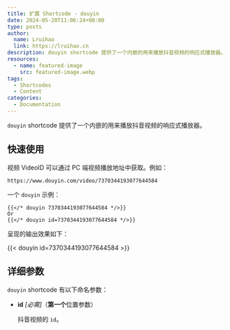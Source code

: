 ```yaml
---
title: 扩展 Shortcode - douyin
date: 2024-05-20T11:06:24+08:00
type: posts
author:
  name: Lruihao
  link: https://lruihao.cn
description: douyin shortcode 提供了一个内嵌的用来播放抖音视频的响应式播放器。
resources:
  - name: featured-image
    src: featured-image.webp
tags:
  - Shortcodes
  - Content
categories:
  - Documentation
---
```


`douyin` shortcode 提供了一个内嵌的用来播放抖音视频的响应式播放器。

<!--more-->

## 快速使用

视频 VideoID 可以通过 PC 端视频播放地址中获取。例如：

```code
https://www.douyin.com/video/7370344193077644584
```

一个 `douyin` 示例：

```go-html-template
{{</* douyin 7370344193077644584 */>}}
Or
{{</* douyin id=7370344193077644584 */>}}
```

呈现的输出效果如下：

{{< douyin id=7370344193077644584 >}}

## 详细参数

`douyin` shortcode 有以下命名参数：

- **id** _[必需]_（**第一个**位置参数）

    抖音视频的 `id`。
